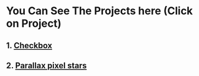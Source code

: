 # You Can See The Projects here (Click on Project)
## 1. [Checkbox](https://vivek286.github.io/CSS/Checkbox/index.html)
## 2. [Parallax pixel stars](https://vivek286.github.io/CSS/parallax%20pixel%20stars/index.html)
